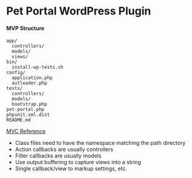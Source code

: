 # Pet Portal WordPress Plugin

#### MVP Structure

```
app/
  controllers/
  models/
  views/
bin/
  install-wp-tests.sh
config/
  application.php
  autloader.php
tests/
  controllers/
  models/
  bootstrap.php
pet-portal.php
phpunit.xml.dist
README.md
```

[MVC Reference](https://iandunn.name/content/presentations/wp-oop-mvc/mvc.php)

* Class files need to have the namespace matching the path directory
* Action callbacks are usually controllers
* Filter callbacks are usually models
* Use output buffering to capture views into a string
* Single callback/view to markup settings, etc.
